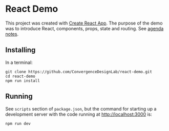 # React Demo

This project was created with [Create React App](https://github.com/facebook/create-react-app). The purpose of the demo was to introduce React, components, props, state and routing. See [agenda notes](https://docs.google.com/document/d/1yclrulCeopOqW-WhYGVPGHQdTIkh9ESXHJPkXb2X3cQ/edit).

## Installing

In a terminal:

```
git clone https://github.com/ConvergenceDesignLab/react-demo.git
cd react-demo
npm run install
```

## Running

See `scripts` section of `package.json`, but the command for starting up a development server with the code running at [http://localhost:3000](http://localhost:3000) is:

```
npm run dev
```
